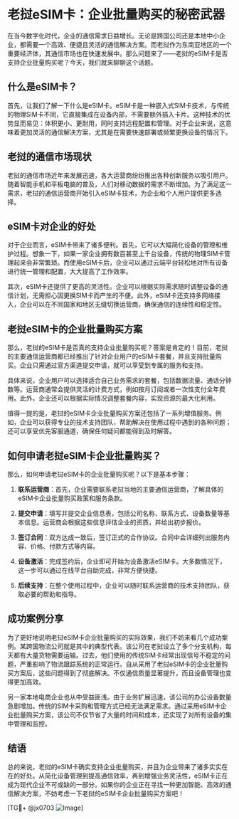 # 老挝eSIM卡：企业批量购买的秘密武器

在当今数字化时代，企业的通信需求日益增长。无论是跨国公司还是本地中小企业，都需要一个高效、便捷且灵活的通信解决方案。而老挝作为东南亚地区的一个重要经济体，其通信市场也在快速发展中。那么问题来了——老挝的eSIM卡是否支持企业批量购买呢？今天，我们就来聊聊这个话题。

## 什么是eSIM卡？

首先，让我们了解一下什么是eSIM卡。eSIM卡是一种嵌入式SIM卡技术，与传统的物理SIM卡不同，它直接集成在设备内部，不需要额外插入卡片。这种技术的优势显而易见：体积更小、更耐用，同时支持远程配置和管理。对于企业来说，这意味着更加灵活的通信解决方案，尤其是在需要快速部署或频繁更换设备的情况下。

## 老挝的通信市场现状

老挝的通信市场近年来发展迅速，各大运营商纷纷推出各种创新服务以吸引用户。随着智能手机和平板电脑的普及，人们对移动数据的需求不断增加。为了满足这一需求，老挝的通信运营商开始引入eSIM卡技术，为企业和个人用户提供更多选择。

## eSIM卡对企业的好处

对于企业而言，eSIM卡带来了诸多便利。首先，它可以大幅简化设备的管理和维护过程。想象一下，如果一家企业拥有数百甚至上千台设备，传统的物理SIM卡管理起来会非常繁琐。而使用eSIM卡后，企业可以通过云端平台轻松地对所有设备进行统一管理和配置，大大提高了工作效率。

其次，eSIM卡还提供了更高的灵活性。企业可以根据实际需求随时调整设备的通信计划，无需担心因更换SIM卡而产生的不便。此外，eSIM卡还支持多网络接入，企业可以在不同国家和地区无缝切换运营商，确保通信的连续性和稳定性。

## 老挝eSIM卡的企业批量购买方案

那么，老挝的eSIM卡是否真的支持企业批量购买呢？答案是肯定的！目前，老挝的主要通信运营商都已经推出了针对企业用户的eSIM卡套餐，并且支持批量购买。企业只需通过官方渠道提交申请，就可以享受到专属的服务和支持。

具体来说，企业用户可以选择适合自己业务需求的套餐，包括数据流量、通话分钟数等。运营商通常会提供灵活的计费方式，例如按月订阅或者一次性支付全年费用。此外，企业还可以根据实际情况调整套餐内容，实现资源的最大化利用。

值得一提的是，老挝的eSIM卡企业批量购买方案还包括了一系列增值服务。例如，企业可以获得专业的技术支持团队，帮助解决在使用过程中遇到的各种问题；还可以享受优先客服通道，确保任何疑问都能得到及时解答。

## 如何申请老挝eSIM卡企业批量购买？

那么，如何申请老挝eSIM卡的企业批量购买呢？以下是基本步骤：

1. **联系运营商**：首先，企业需要联系老挝当地的主要通信运营商，了解具体的eSIM卡企业批量购买政策和服务条款。
   
2. **提交申请**：填写并提交企业信息表，包括公司名称、联系方式、设备数量等基本信息。运营商会根据这些信息评估企业的资质，并给出初步报价。

3. **签订合同**：双方达成一致后，签订正式的合作协议。合同中会详细列出服务内容、价格、付款方式等内容。

4. **设备激活**：完成签约后，企业即可开始为设备激活eSIM卡。大多数情况下，这一步可以通过在线平台自助完成，非常方便快捷。

5. **后续支持**：在整个使用过程中，企业可以随时联系运营商的技术支持团队，获取必要的帮助和指导。

## 成功案例分享

为了更好地说明老挝eSIM卡企业批量购买的实际效果，我们不妨来看几个成功案例。某跨国物流公司就是其中的典型代表。该公司在老挝设立了多个分支机构，每天都有大量货物需要运输。过去，他们使用的传统SIM卡经常出现信号不稳定的问题，严重影响了物流跟踪系统的正常运行。自从采用了老挝eSIM卡的企业批量购买方案后，这些问题得到了彻底解决。不仅通信质量显著提升，而且设备管理也变得更加高效。

另一家本地电商企业也从中受益匪浅。由于业务扩展迅速，该公司的办公设备数量急剧增加。传统的SIM卡采购和管理方式已经无法满足需求。通过采用eSIM卡企业批量购买方案，该公司不仅节省了大量的时间和成本，还实现了对所有设备的集中管理和监控。

## 结语

总的来说，老挝的eSIM卡确实支持企业批量购买，并且为企业带来了诸多实实在在的好处。从简化设备管理到提高通信效率，再到增强业务灵活性，eSIM卡正在成为现代企业不可或缺的一部分。如果你的企业正在寻找一种更加智能、高效的通信解决方案，不妨考虑一下老挝的eSIM卡企业批量购买方案吧！

[TG💪+ @jx0703 ![Image](https://github.com/user-attachments/assets/dbca1d08-cadb-493c-b0ec-ad6f7a83f270)]